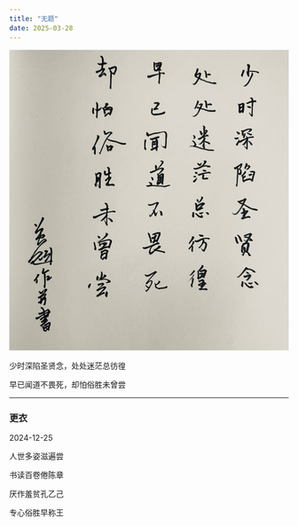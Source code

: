 ```yaml
---
title: "无题"
date: 2025-03-28
---
```


![](/img/susheng.jpg)

少时深陷圣贤念，处处迷茫总彷徨

早已闻道不畏死，却怕俗胜未曾尝

---

### 更衣

2024-12-25

人世多姿滋遍尝

书读百卷倦陈章

厌作羞贫孔乙己

专心俗胜早称王

